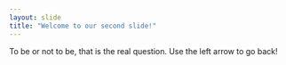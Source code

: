 ```yaml
---
layout: slide
title: "Welcome to our second slide!"
---
```

To be or not to be, that is the real question.
Use the left arrow to go back!
